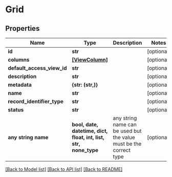 # Grid


## Properties
Name | Type | Description | Notes
------------ | ------------- | ------------- | -------------
**id** | **str** |  | [optional] 
**columns** | [**[ViewColumn]**](ViewColumn.md) |  | [optional] 
**default_access_view_id** | **str** |  | [optional] 
**description** | **str** |  | [optional] 
**metadata** | **{str: (str,)}** |  | [optional] 
**name** | **str** |  | [optional] 
**record_identifier_type** | **str** |  | [optional] 
**status** | **str** |  | [optional] 
**any string name** | **bool, date, datetime, dict, float, int, list, str, none_type** | any string name can be used but the value must be the correct type | [optional]

[[Back to Model list]](../README.md#documentation-for-models) [[Back to API list]](../README.md#documentation-for-api-endpoints) [[Back to README]](../README.md)


